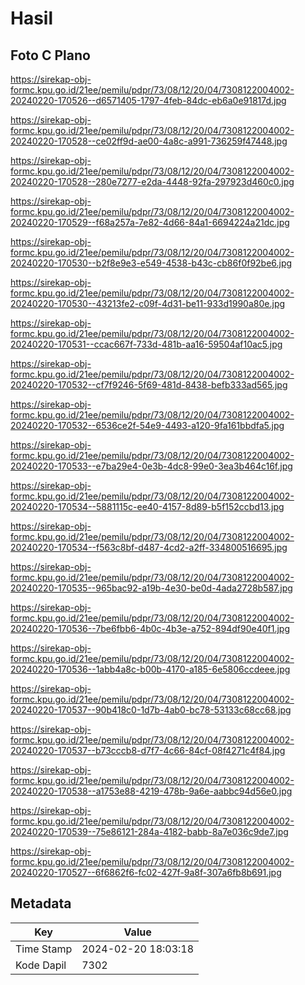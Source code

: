 # Hasil

## Foto C Plano

https://sirekap-obj-formc.kpu.go.id/21ee/pemilu/pdpr/73/08/12/20/04/7308122004002-20240220-170526--d6571405-1797-4feb-84dc-eb6a0e91817d.jpg

https://sirekap-obj-formc.kpu.go.id/21ee/pemilu/pdpr/73/08/12/20/04/7308122004002-20240220-170528--ce02ff9d-ae00-4a8c-a991-736259f47448.jpg

https://sirekap-obj-formc.kpu.go.id/21ee/pemilu/pdpr/73/08/12/20/04/7308122004002-20240220-170528--280e7277-e2da-4448-92fa-297923d460c0.jpg

https://sirekap-obj-formc.kpu.go.id/21ee/pemilu/pdpr/73/08/12/20/04/7308122004002-20240220-170529--f68a257a-7e82-4d66-84a1-6694224a21dc.jpg

https://sirekap-obj-formc.kpu.go.id/21ee/pemilu/pdpr/73/08/12/20/04/7308122004002-20240220-170530--b2f8e9e3-e549-4538-b43c-cb86f0f92be6.jpg

https://sirekap-obj-formc.kpu.go.id/21ee/pemilu/pdpr/73/08/12/20/04/7308122004002-20240220-170530--43213fe2-c09f-4d31-be11-933d1990a80e.jpg

https://sirekap-obj-formc.kpu.go.id/21ee/pemilu/pdpr/73/08/12/20/04/7308122004002-20240220-170531--ccac667f-733d-481b-aa16-59504af10ac5.jpg

https://sirekap-obj-formc.kpu.go.id/21ee/pemilu/pdpr/73/08/12/20/04/7308122004002-20240220-170532--cf7f9246-5f69-481d-8438-befb333ad565.jpg

https://sirekap-obj-formc.kpu.go.id/21ee/pemilu/pdpr/73/08/12/20/04/7308122004002-20240220-170532--6536ce2f-54e9-4493-a120-9fa161bbdfa5.jpg

https://sirekap-obj-formc.kpu.go.id/21ee/pemilu/pdpr/73/08/12/20/04/7308122004002-20240220-170533--e7ba29e4-0e3b-4dc8-99e0-3ea3b464c16f.jpg

https://sirekap-obj-formc.kpu.go.id/21ee/pemilu/pdpr/73/08/12/20/04/7308122004002-20240220-170534--5881115c-ee40-4157-8d89-b5f152ccbd13.jpg

https://sirekap-obj-formc.kpu.go.id/21ee/pemilu/pdpr/73/08/12/20/04/7308122004002-20240220-170534--f563c8bf-d487-4cd2-a2ff-334800516695.jpg

https://sirekap-obj-formc.kpu.go.id/21ee/pemilu/pdpr/73/08/12/20/04/7308122004002-20240220-170535--965bac92-a19b-4e30-be0d-4ada2728b587.jpg

https://sirekap-obj-formc.kpu.go.id/21ee/pemilu/pdpr/73/08/12/20/04/7308122004002-20240220-170536--7be6fbb6-4b0c-4b3e-a752-894df90e40f1.jpg

https://sirekap-obj-formc.kpu.go.id/21ee/pemilu/pdpr/73/08/12/20/04/7308122004002-20240220-170536--1abb4a8c-b00b-4170-a185-6e5806ccdeee.jpg

https://sirekap-obj-formc.kpu.go.id/21ee/pemilu/pdpr/73/08/12/20/04/7308122004002-20240220-170537--90b418c0-1d7b-4ab0-bc78-53133c68cc68.jpg

https://sirekap-obj-formc.kpu.go.id/21ee/pemilu/pdpr/73/08/12/20/04/7308122004002-20240220-170537--b73cccb8-d7f7-4c66-84cf-08f4271c4f84.jpg

https://sirekap-obj-formc.kpu.go.id/21ee/pemilu/pdpr/73/08/12/20/04/7308122004002-20240220-170538--a1753e88-4219-478b-9a6e-aabbc94d56e0.jpg

https://sirekap-obj-formc.kpu.go.id/21ee/pemilu/pdpr/73/08/12/20/04/7308122004002-20240220-170539--75e86121-284a-4182-babb-8a7e036c9de7.jpg

https://sirekap-obj-formc.kpu.go.id/21ee/pemilu/pdpr/73/08/12/20/04/7308122004002-20240220-170527--6f6862f6-fc02-427f-9a8f-307a6fb8b691.jpg


## Metadata

| Key        | Value               |
| ---------- | ------------------- |
| Time Stamp | 2024-02-20 18:03:18 |
| Kode Dapil | 7302                |



